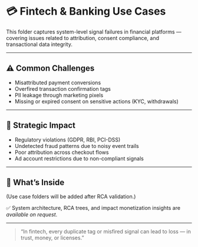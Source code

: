 # 💳 Fintech & Banking Use Cases

This folder captures system-level signal failures in financial platforms — covering issues related to attribution, consent compliance, and transactional data integrity.

---

## ⚠️ Common Challenges

- Misattributed payment conversions
- Overfired transaction confirmation tags
- PII leakage through marketing pixels
- Missing or expired consent on sensitive actions (KYC, withdrawals)

---

## 🧠 Strategic Impact

- Regulatory violations (GDPR, RBI, PCI-DSS)
- Undetected fraud patterns due to noisy event trails
- Poor attribution across checkout flows
- Ad account restrictions due to non-compliant signals

---

## 📁 What’s Inside

(Use case folders will be added after RCA validation.)

✅ System architecture, RCA trees, and impact monetization insights are *available on request*.

---

> “In fintech, every duplicate tag or misfired signal can lead to loss — in trust, money, or licenses.”
